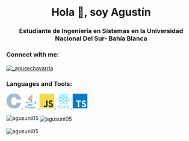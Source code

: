 <h1 align="center">Hola 👋, soy Agustín</h1>
<h3 align="center">Estudiante de Ingeniería en Sistemas en la Universidad Nacional Del Sur- Bahía Blanca</h3>

<h3 align="left">Connect with me:</h3>
<p align="left">
<a href="https://instagram.com/_agusechavarria" target="blank"><img align="center" src="https://raw.githubusercontent.com/rahuldkjain/github-profile-readme-generator/master/src/images/icons/Social/instagram.svg" alt="_agusechavarria" height="30" width="40" /></a>
</p>

<h3 align="left">Languages and Tools:</h3>
<p align="left"> <a href="https://www.cprogramming.com/" target="_blank" rel="noreferrer"> <img src="https://raw.githubusercontent.com/devicons/devicon/master/icons/c/c-original.svg" alt="c" width="40" height="40"/> </a> <a href="https://www.java.com" target="_blank" rel="noreferrer"> <img src="https://raw.githubusercontent.com/devicons/devicon/master/icons/java/java-original.svg" alt="java" width="40" height="40"/> </a> <a href="https://developer.mozilla.org/en-US/docs/Web/JavaScript" target="_blank" rel="noreferrer"> <img src="https://raw.githubusercontent.com/devicons/devicon/master/icons/javascript/javascript-original.svg" alt="javascript" width="40" height="40"/> </a> <a href="https://reactjs.org/" target="_blank" rel="noreferrer"> <img src="https://raw.githubusercontent.com/devicons/devicon/master/icons/react/react-original-wordmark.svg" alt="react" width="40" height="40"/> </a> <a href="https://www.typescriptlang.org/" target="_blank" rel="noreferrer"> <img src="https://raw.githubusercontent.com/devicons/devicon/master/icons/typescript/typescript-original.svg" alt="typescript" width="40" height="40"/> </a> </p>

<p><img align="left" src="https://github-readme-stats.vercel.app/api/top-langs?username=agusuni05&show_icons=true&locale=en&layout=compact&theme=dark&hide_border=false" alt="agusuni05" /></p>

<p>&nbsp;<img align="center" src="https://github-readme-stats.vercel.app/api?username=agusuni05&show_icons=true&locale=en&theme=dark&hide_border=false" alt="agusuni05" /></p>

<p><img align="center" src="https://github-readme-streak-stats.herokuapp.com/?user=agusuni05&theme=dark&hide_border=false" alt="agusuni05" /></p>
